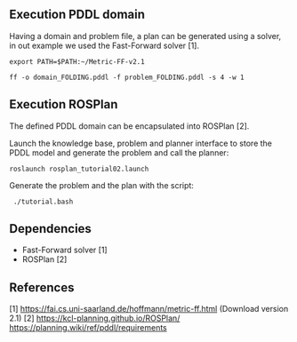 
## Execution PDDL domain

Having a domain and problem file, a plan can be generated using a solver, in out example we used the Fast-Forward solver [1].

``export PATH=$PATH:~/Metric-FF-v2.1``

``ff -o domain_FOLDING.pddl -f problem_FOLDING.pddl -s 4 -w 1``

## Execution ROSPlan

The defined PDDL domain can be encapsulated into ROSPlan [2]. 

Launch the knowledge base, problem and planner interface to store the PDDL model and generate the problem and call the planner:

``roslaunch rosplan_tutorial02.launch``

Generate the problem and the plan with the script:

`` ./tutorial.bash``


## Dependencies

- Fast-Forward solver [1]
- ROSPlan [2]

## References

[1] https://fai.cs.uni-saarland.de/hoffmann/metric-ff.html (Download version 2.1)
[2] https://kcl-planning.github.io/ROSPlan/
https://planning.wiki/ref/pddl/requirements

